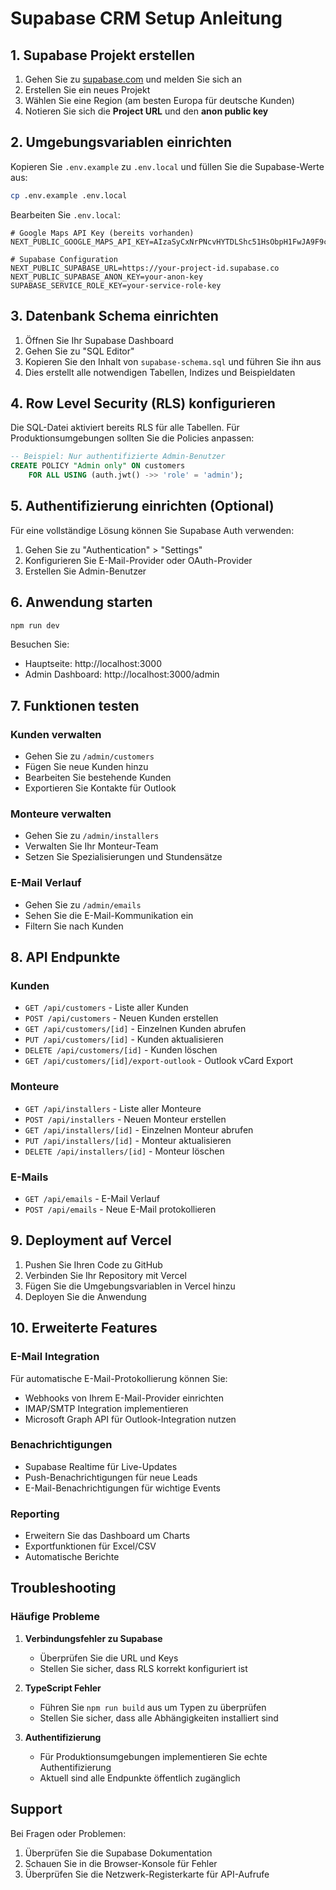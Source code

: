# Supabase CRM Setup Anleitung

## 1. Supabase Projekt erstellen

1. Gehen Sie zu [supabase.com](https://supabase.com) und melden Sie sich an
2. Erstellen Sie ein neues Projekt
3. Wählen Sie eine Region (am besten Europa für deutsche Kunden)
4. Notieren Sie sich die **Project URL** und den **anon public key**

## 2. Umgebungsvariablen einrichten

Kopieren Sie `.env.example` zu `.env.local` und füllen Sie die Supabase-Werte aus:

```bash
cp .env.example .env.local
```

Bearbeiten Sie `.env.local`:

```env
# Google Maps API Key (bereits vorhanden)
NEXT_PUBLIC_GOOGLE_MAPS_API_KEY=AIzaSyCxNrPNcvHYTDLShc51HsObpH1FwJA9F9c

# Supabase Configuration
NEXT_PUBLIC_SUPABASE_URL=https://your-project-id.supabase.co
NEXT_PUBLIC_SUPABASE_ANON_KEY=your-anon-key
SUPABASE_SERVICE_ROLE_KEY=your-service-role-key
```

## 3. Datenbank Schema einrichten

1. Öffnen Sie Ihr Supabase Dashboard
2. Gehen Sie zu "SQL Editor"
3. Kopieren Sie den Inhalt von `supabase-schema.sql` und führen Sie ihn aus
4. Dies erstellt alle notwendigen Tabellen, Indizes und Beispieldaten

## 4. Row Level Security (RLS) konfigurieren

Die SQL-Datei aktiviert bereits RLS für alle Tabellen. Für Produktionsumgebungen sollten Sie die Policies anpassen:

```sql
-- Beispiel: Nur authentifizierte Admin-Benutzer
CREATE POLICY "Admin only" ON customers
    FOR ALL USING (auth.jwt() ->> 'role' = 'admin');
```

## 5. Authentifizierung einrichten (Optional)

Für eine vollständige Lösung können Sie Supabase Auth verwenden:

1. Gehen Sie zu "Authentication" > "Settings"
2. Konfigurieren Sie E-Mail-Provider oder OAuth-Provider
3. Erstellen Sie Admin-Benutzer

## 6. Anwendung starten

```bash
npm run dev
```

Besuchen Sie:
- Hauptseite: http://localhost:3000
- Admin Dashboard: http://localhost:3000/admin

## 7. Funktionen testen

### Kunden verwalten
- Gehen Sie zu `/admin/customers`
- Fügen Sie neue Kunden hinzu
- Bearbeiten Sie bestehende Kunden
- Exportieren Sie Kontakte für Outlook

### Monteure verwalten
- Gehen Sie zu `/admin/installers`
- Verwalten Sie Ihr Monteur-Team
- Setzen Sie Spezialisierungen und Stundensätze

### E-Mail Verlauf
- Gehen Sie zu `/admin/emails`
- Sehen Sie die E-Mail-Kommunikation ein
- Filtern Sie nach Kunden

## 8. API Endpunkte

### Kunden
- `GET /api/customers` - Liste aller Kunden
- `POST /api/customers` - Neuen Kunden erstellen
- `GET /api/customers/[id]` - Einzelnen Kunden abrufen
- `PUT /api/customers/[id]` - Kunden aktualisieren
- `DELETE /api/customers/[id]` - Kunden löschen
- `GET /api/customers/[id]/export-outlook` - Outlook vCard Export

### Monteure
- `GET /api/installers` - Liste aller Monteure
- `POST /api/installers` - Neuen Monteur erstellen
- `GET /api/installers/[id]` - Einzelnen Monteur abrufen
- `PUT /api/installers/[id]` - Monteur aktualisieren
- `DELETE /api/installers/[id]` - Monteur löschen

### E-Mails
- `GET /api/emails` - E-Mail Verlauf
- `POST /api/emails` - Neue E-Mail protokollieren

## 9. Deployment auf Vercel

1. Pushen Sie Ihren Code zu GitHub
2. Verbinden Sie Ihr Repository mit Vercel
3. Fügen Sie die Umgebungsvariablen in Vercel hinzu
4. Deployen Sie die Anwendung

## 10. Erweiterte Features

### E-Mail Integration
Für automatische E-Mail-Protokollierung können Sie:
- Webhooks von Ihrem E-Mail-Provider einrichten
- IMAP/SMTP Integration implementieren
- Microsoft Graph API für Outlook-Integration nutzen

### Benachrichtigungen
- Supabase Realtime für Live-Updates
- Push-Benachrichtigungen für neue Leads
- E-Mail-Benachrichtigungen für wichtige Events

### Reporting
- Erweitern Sie das Dashboard um Charts
- Exportfunktionen für Excel/CSV
- Automatische Berichte

## Troubleshooting

### Häufige Probleme

1. **Verbindungsfehler zu Supabase**
   - Überprüfen Sie die URL und Keys
   - Stellen Sie sicher, dass RLS korrekt konfiguriert ist

2. **TypeScript Fehler**
   - Führen Sie `npm run build` aus um Typen zu überprüfen
   - Stellen Sie sicher, dass alle Abhängigkeiten installiert sind

3. **Authentifizierung**
   - Für Produktionsumgebungen implementieren Sie echte Authentifizierung
   - Aktuell sind alle Endpunkte öffentlich zugänglich

## Support

Bei Fragen oder Problemen:
1. Überprüfen Sie die Supabase Dokumentation
2. Schauen Sie in die Browser-Konsole für Fehler
3. Überprüfen Sie die Netzwerk-Registerkarte für API-Aufrufe
